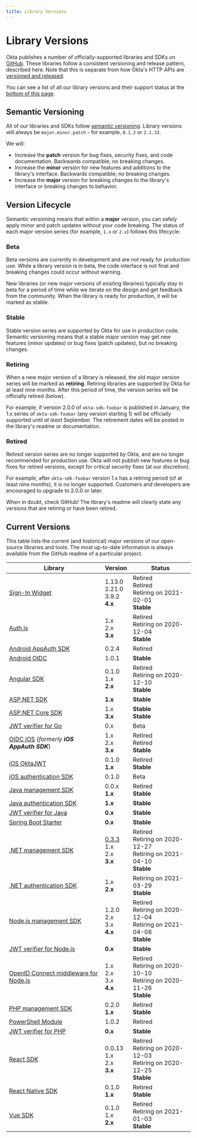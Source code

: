 ```yaml
---
title: Library Versions
---
```


# Library Versions

Okta publishes a number of officially-supported libraries and SDKs on [GitHub](https://github.com/okta). These libraries follow a consistent versioning and release pattern, described here. Note that this is separate from how Okta's HTTP APIs are [versioned and released](/docs/reference/releases-at-okta/).

You can see a list of all our library versions and their support status at the [bottom of this page](#current-versions).

## Semantic Versioning

All of our libraries and SDKs follow [semantic versioning](https://semver.org/). Library versions will always be `major.minor.patch` - for example, `0.1.2` or `2.1.33`.

We will:

* Increase the **patch** version for bug fixes, security fixes, and code documentation. Backwards compatible; no breaking changes.
* Increase the **minor** version for new features and additions to the library's interface. Backwards compatible; no breaking changes.
* Increase the **major** version for breaking changes to the library's interface or breaking changes to behavior.

## Version Lifecycle

Semantic versioning means that within a **major** version, you can safely apply minor and patch updates without your code breaking. The status of each major version series (for example, `1.x` or `2.x`) follows this lifecycle:

### Beta

Beta versions are currently in development and are not ready for production use. While a library version is in beta, the code interface is not final and breaking changes could occur without warning.

New libraries (or new major versions of existing libraries) typically stay in beta for a period of time while we iterate on the design and get feedback from the community. When the library is ready for production, it will be marked as stable.

### Stable

Stable version series are supported by Okta for use in production code. Semantic versioning means that a stable major version may get new features (minor updates) or bug fixes (patch updates), but no breaking changes.

### Retiring

When a new major version of a library is released, the old major version series will be marked as **retiring**. Retiring libraries are supported by Okta for at least nine months. After this period of time, the version series will be officially retired (below).

For example, if version 2.0.0 of `okta-sdk-foobar` is published in January, the 1.x series of `okta-sdk-foobar` (any version starting 1) will be officially supported until _at least_ September. The retirement dates will be posted in the library's readme or documentation.

### Retired

Retired version series are no longer supported by Okta, and are no longer recommended for production use. Okta will not publish new features or bug fixes for retired versions, except for critical security fixes (at our discretion).

For example, after `okta-sdk-foobar` version 1.x has a retiring period (of at least nine months), it is no longer supported. Customers and developers are encouraged to upgrade to 2.0.0 or later.

When in doubt, check GitHub! The library's readme will clearly state any versions that are retiring or have been retired.

## Current Versions

This table lists the current (and historical) major versions of our open-source libraries and tools. The most up-to-date information is always available from the GitHub readme of a particular project.

| Library                                                         | Version                              | Status                               |
| --------------------------------------------------------------- | ------------------------------------ | ------------------------------------ |
| [Sign-In Widget][signin-widget]                                 | 1.13.0<br>2.21.0<br>3.9.2<br>**4.x** | Retired<br>Retired<br>Retiring on 2021-02-01<br>**Stable** |
| [Auth.js][authjs]                                               | 1.x<br>2.x<br>**3.x**                | Retired<br>Retiring on 2020-12-04<br>**Stable** |
| [Android AppAuth SDK][appauth-android]                          | 0.2.4                                | Retired                              |
| [Android OIDC][oidc-android]                                    | 1.0.1                                | **Stable**                           |
| [Angular SDK][sdk-angular]                                      | 0.1.0<br>1.x<br>**2.x**              | Retired<br>Retiring on 2020-12-10<br>**Stable**                |
| [ASP.NET SDK][sdk-aspnet]                                       | **1.x**                              | **Stable**                           |
| [ASP.NET Core SDK][sdk-aspnet]                                  | 1.x<br>**3.x**                       | **Stable**<br>**Stable**             |
| [JWT verifier for Go][go-jwt-verifier]                          | 0.x                                  | Beta                                 |
| [OIDC iOS][oidc-ios] (<i>formerly **iOS AppAuth SDK**</i>)      | 1.x<br>2.x<br>**3.x**                | Retired<br>Retired<br>**Stable**     |
| [iOS OktaJWT][ios-oktajwt]                                      | 0.1.0<br>**1.x**                     | Retired<br>**Stable**                |
| [iOS authentication SDK][authsdk-ios]                           | 0.1.0                                | Beta                                 |
| [Java management SDK][sdk-java]                                 | 0.0.x<br>**1.x**                     | Retired<br>**Stable**                |
| [Java authentication SDK][authsdk-java]                         | **1.x**                              | **Stable**                           |
| [JWT verifier for Java][java-jwt-verifier]                      | **0.x**                              | **Stable**                           |
| [Spring Boot Starter][spring-boot-starter]                      | **0.x**                              | **Stable**                           |
| [.NET management SDK][sdk-dotnet]                               |[0.3.3][sdk-dotnet-033]<br>1.x<br>2.x<br>**3.x**                            | Retired<br>Retiring on 2020-12-27<br> Retiring on 2021-04-10<br>**Stable**  |
| [.NET authentication SDK][sdk-auth-dotnet]                      | 1.x<br>**2.x**                             | Retiring on 2021-03-29<br>**Stable**                           |
| [Node.js management SDK][sdk-nodejs]                            | 1.2.0<br>2.x<br>3.x<br>**4.x**       | Retired<br>Retiring on 2020-12-04<br>Retiring on 2021-04-08<br>**Stable**  |
| [JWT verifier for Node.js][nodejs-jwt-verifier]                 | **0.x**                              | **Stable**                           |
| [OpenID Connect middleware for Node.js][nodejs-oidc-middleware] | 1.x<br>2.x<br>3.x<br>**4.x**         | Retired<br>Retiring on 2020-10-10<br>Retiring on 2020-11-26<br>**Stable** |
| [PHP management SDK][sdk-php]                                   | 0.2.0<br>**1.x**                     | Retired<br>**Stable**                |
| [PowerShell Module][powershell-module]                          | 1.0.2                                | Retired                              |
| [JWT verifier for PHP][php-jwt-verifier]                        | **0.x**                              | **Stable**                           |
| [React SDK][sdk-react]                                          | 0.0.13<br>1.x<br>2.x<br>**3.x**      | Retired<br>Retiring on 2020-12-03<br>Retiring on 2020-12-25<br>**Stable**  |
| [React Native SDK][sdk-react]                                   | 0.1.0<br>**1.x**                     | Retired<br>**Stable**                |
| [Vue SDK][sdk-vue]                                              | 0.1.0<br>1.x<br>**2.x**              | Retired<br>Retiring on 2021-01-03<br>**Stable**                |

[sdk-angular]: https://github.com/okta/okta-oidc-js/tree/master/packages/okta-angular
[sdk-dotnet]: https://github.com/okta/okta-sdk-dotnet
[sdk-dotnet-033]: https://github.com/okta/okta-sdk-dotnet/releases/tag/0.3.3.0
[powershell-module]: https://github.com/okta/okta-sdk-dotnet/tree/legacy/Okta.Core.Automation
[sdk-aspnet]: https://github.com/okta/okta-aspnet/releases
[sdk-aspnetcore]: https://github.com/okta/okta-aspnet/releases
[sdk-auth-dotnet]: https://github.com/okta/okta-auth-dotnet
[sdk-java]: https://github.com/okta/okta-sdk-java
[java-jwt-verifier]: https://github.com/okta/okta-jwt-verifier-java
[authsdk-java]: https://github.com/okta/okta-auth-java
[sdk-nodejs]: https://github.com/okta/okta-sdk-nodejs
[nodejs-jwt-verifier]: https://github.com/okta/okta-oidc-js/tree/master/packages/jwt-verifier
[nodejs-oidc-middleware]: https://github.com/okta/okta-oidc-js/blob/master/packages/oidc-middleware
[sdk-react]: https://github.com/okta/okta-oidc-js/blob/master/packages/okta-react
[sdk-react-native]: https://github.com/okta/okta-oidc-js/blob/master/packages/okta-react-native
[sdk-vue]: https://github.com/okta/okta-vue
[sdk-php]: https://github.com/okta/okta-sdk-php
[php-jwt-verifier]: https://github.com/okta/okta-jwt-verifier-php
[go-jwt-verifier]: https://github.com/okta/okta-jwt-verifier-golang
[appauth-android]: https://github.com/okta/okta-sdk-appauth-android
[oidc-android]: https://github.com/okta/okta-oidc-android
[ios-oktajwt]: https://github.com/okta/okta-ios-jwt
[oidc-ios]: https://github.com/okta/okta-oidc-ios
[authsdk-ios]: https://github.com/okta/okta-auth-swift
[spring-boot-starter]: https://github.com/okta/okta-spring-boot
[signin-widget]: https://github.com/okta/okta-signin-widget
[authjs]: https://github.com/okta/okta-auth-js
